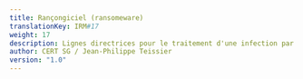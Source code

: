 ```yaml
---
title: Rançongiciel (ransomeware)
translationKey: IRM#17
weight: 17
description: Lignes directrices pour le traitement d'une infection par rançongiciel
author: CERT SG / Jean-Philippe Teissier
version: "1.0"
---
```

